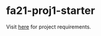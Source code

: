 # fa21-proj1-starter
Visit [here](https://inst.eecs.berkeley.edu/~cs61c/fa21/projects/proj1/) for project requirements.
